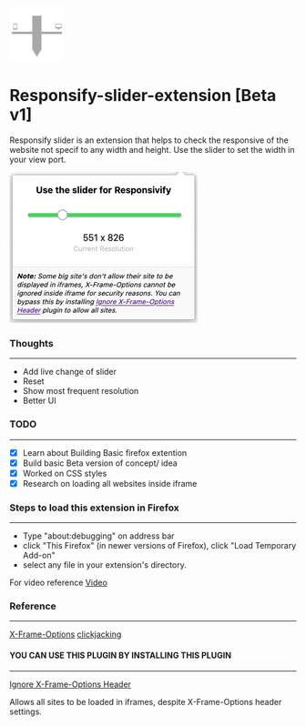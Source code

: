 ![Logo](icons/browser-96.png)

# Responsify-slider-extension [Beta v1]
Responsify slider is an extension that helps to check the responsive of the website not specif to any width and height. Use the slider to set the width in your view port.

![Screenshot](screenshots/plugin-screenshot-beta-v1.png)

### Thoughts
---
- Add live change of slider
- Reset 
- Show most frequent resolution
- Better UI

### TODO
---
- [x] Learn about Building Basic firefox extention
- [x] Build basic Beta version of concept/ idea
- [x] Worked on CSS styles
- [x] Research on loading all websites inside iframe

### Steps to load this extension in Firefox
---
- Type "about:debugging" on address bar
- click "This Firefox" (in newer versions of Firefox), click "Load Temporary Add-on"
- select any file in your extension's directory.

For video reference 
[Video](https://www.youtube.com/watch?v=cer9EUKegG4&feature=emb_title)

### Reference
---
[X-Frame-Options](https://developer.mozilla.org/en-US/docs/Web/HTTP/Headers/X-Frame-Options)
[clickjacking](https://docs.djangoproject.com/en/3.1/ref/clickjacking/)

#### YOU CAN USE THIS PLUGIN BY INSTALLING THIS PLUGIN
---
[Ignore X-Frame-Options Header](https://addons.mozilla.org/en-US/firefox/addon/ignore-x-frame-options-header/)

Allows all sites to be loaded in iframes, despite X-Frame-Options header settings.